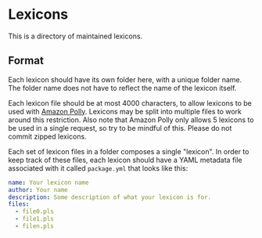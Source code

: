 # Lexicons
This is a directory of maintained lexicons.

## Format
Each lexicon should have its own folder here, with a unique folder name. The folder name does not have to reflect the name of the lexicon itself.

Each lexicon file should be at most 4000 characters, to allow lexicons to be used with [Amazon Polly](https://docs.aws.amazon.com/general/latest/gr/pol.html#limits_polly).
Lexicons may be split into multiple files to work around this restriction. Also note that Amazon Polly only allows 5 lexicons to be used in a single request, so try to be
mindful of this. Please do not commit zipped lexicons.

Each set of lexicon files in a folder composes a single "lexicon". In order to keep track of these files, each lexicon should have a YAML metadata file
associated with it called `package.yml` that looks like this:
```yaml
name: Your lexicon name
author: Your name
description: Some description of what your lexicon is for.
files:
  - file0.pls
  - file1.pls
  - filen.pls
```
